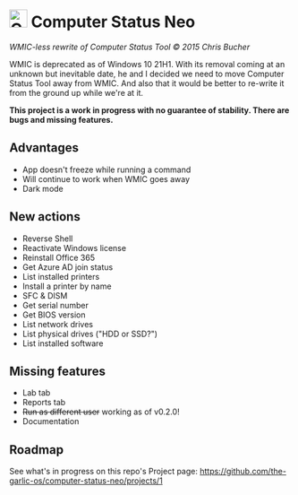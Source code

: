 # <img src="computer_on_fire.ico" alt="Computer on fire" height="32"/> Computer Status Neo
_WMIC-less rewrite of Computer Status Tool © 2015 Chris Bucher_

WMIC is deprecated as of Windows 10 21H1. With its removal coming at an unknown but inevitable date, he and I decided we need to move Computer Status Tool away from WMIC. And also that it would be better to re-write it from the ground up while we're at it.

**This project is a work in progress with no guarantee of stability. There are bugs and missing features.**

## Advantages
- App doesn't freeze while running a command
- Will continue to work when WMIC goes away
- Dark mode

## New actions
- Reverse Shell
- Reactivate Windows license
- Reinstall Office 365
- Get Azure AD join status
- List installed printers
- Install a printer by name
- SFC & DISM
- Get serial number
- Get BIOS version
- List network drives
- List physical drives ("HDD or SSD?")
- List installed software

## Missing features
- Lab tab
- Reports tab
- ~~Run as different user~~ working as of v0.2.0!
- Documentation

## Roadmap
See what's in progress on this repo's Project page: https://github.com/the-garlic-os/computer-status-neo/projects/1
